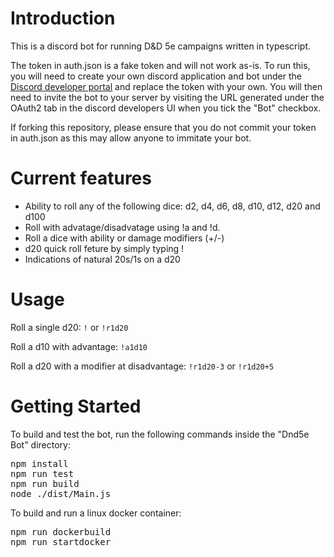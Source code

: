 # Introduction
This is a discord bot for running D&D 5e campaigns written in typescript.

The token in auth.json is a fake token and will not work as-is. To run this, you will need to create your own discord application and bot under the [Discord developer portal](https://discordapp.com/developers/applications/) and replace the token with your own. You will then need to invite the bot to your server by visiting the URL generated under the OAuth2 tab in the discord developers UI when you tick the "Bot" checkbox.

<aside class="warning">
    If forking this repository, please ensure that you do not commit your token in auth.json as this may allow anyone to immitate your bot.
</aside>

# Current features
* Ability to roll any of the following dice: d2, d4, d6, d8, d10, d12, d20 and d100
* Roll with advatage/disadvatage using !a and !d.
* Roll a dice with ability or damage modifiers (+/-)
* d20 quick roll feture by simply typing !
* Indications of natural 20s/1s on a d20

# Usage
Roll a single d20: `!` or `!r1d20`

Roll a d10 with advantage: `!a1d10`

Roll a d20 with a modifier at disadvantage: `!r1d20-3` or `!r1d20+5`

# Getting Started
To build and test the bot, run the following commands inside the "Dnd5e Bot" directory:

<pre>
npm install
npm run test
npm run build
node ./dist/Main.js
</pre>

To build and run a linux docker container:

<pre>
npm run dockerbuild
npm run startdocker
</pre>
